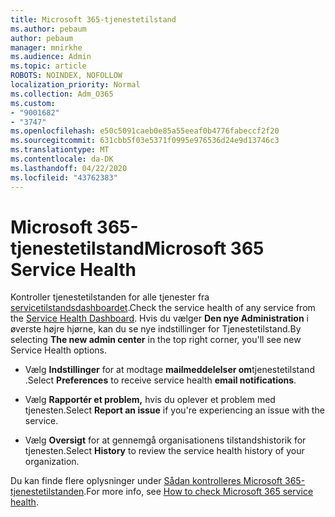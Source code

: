 ```yaml
---
title: Microsoft 365-tjenestetilstand
ms.author: pebaum
author: pebaum
manager: mnirkhe
ms.audience: Admin
ms.topic: article
ROBOTS: NOINDEX, NOFOLLOW
localization_priority: Normal
ms.collection: Adm_O365
ms.custom:
- "9001682"
- "3747"
ms.openlocfilehash: e50c5091caeb0e85a55eeaf0b4776fabeccf2f20
ms.sourcegitcommit: 631cbb5f03e5371f0995e976536d24e9d13746c3
ms.translationtype: MT
ms.contentlocale: da-DK
ms.lasthandoff: 04/22/2020
ms.locfileid: "43762383"
---
```

# <a name="microsoft-365-service-health"></a><span data-ttu-id="83cd2-102">Microsoft 365-tjenestetilstand</span><span class="sxs-lookup"><span data-stu-id="83cd2-102">Microsoft 365 Service Health</span></span>


<span data-ttu-id="83cd2-103">Kontroller tjenestetilstanden for alle tjenester fra [servicetilstandsdashboardet](https://admin.microsoft.com/Adminportal/Home?source=applauncher#/servicehealth).</span><span class="sxs-lookup"><span data-stu-id="83cd2-103">Check the service health of any service from the [Service Health Dashboard](https://admin.microsoft.com/Adminportal/Home?source=applauncher#/servicehealth).</span></span> <span data-ttu-id="83cd2-104">Hvis du vælger **Den nye Administration** i øverste højre hjørne, kan du se nye indstillinger for Tjenestetilstand.</span><span class="sxs-lookup"><span data-stu-id="83cd2-104">By selecting **The new admin center** in the top right corner, you'll see new Service Health options.</span></span>

- <span data-ttu-id="83cd2-105">Vælg **Indstillinger** for at modtage **mailmeddelelser om**tjenestetilstand .</span><span class="sxs-lookup"><span data-stu-id="83cd2-105">Select **Preferences** to receive service health **email notifications**.</span></span>

- <span data-ttu-id="83cd2-106">Vælg **Rapportér et problem,** hvis du oplever et problem med tjenesten.</span><span class="sxs-lookup"><span data-stu-id="83cd2-106">Select **Report an issue** if you're experiencing an issue with the service.</span></span>

- <span data-ttu-id="83cd2-107">Vælg **Oversigt** for at gennemgå organisationens tilstandshistorik for tjenesten.</span><span class="sxs-lookup"><span data-stu-id="83cd2-107">Select **History** to review the service health history of your organization.</span></span> 

<span data-ttu-id="83cd2-108">Du kan finde flere oplysninger under [Sådan kontrolleres Microsoft 365-tjenestetilstanden](https://docs.microsoft.com/office365/enterprise/view-service-health).</span><span class="sxs-lookup"><span data-stu-id="83cd2-108">For more info, see [How to check Microsoft 365 service health](https://docs.microsoft.com/office365/enterprise/view-service-health).</span></span> 